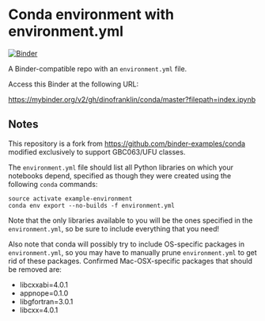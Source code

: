 # Conda environment with environment.yml

[![Binder](https://mybinder.org/badge_logo.svg)](https://mybinder.org/v2/gh/dinofranklin/conda/master?filepath=index.ipynb)

A Binder-compatible repo with an `environment.yml` file.

Access this Binder at the following URL:

https://mybinder.org/v2/gh/dinofranklin/conda/master?filepath=index.ipynb


## Notes

This repository is a fork from https://github.com/binder-examples/conda modified exclusively to support GBC063/UFU classes.

The `environment.yml` file should list all Python libraries on which your notebooks
depend, specified as though they were created using the following `conda` commands:

```
source activate example-environment
conda env export --no-builds -f environment.yml
```

Note that the only libraries available to you will be the ones specified in
the `environment.yml`, so be sure to include everything that you need! 

Also note that conda will possibly try to include OS-specific packages in `environment.yml`, so you
may have to manually prune `environment.yml` to get rid of these packages. Confirmed Mac-OSX-specific
packages that should be removed are:

* libcxxabi=4.0.1
* appnope=0.1.0
* libgfortran=3.0.1
* libcxx=4.0.1
